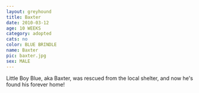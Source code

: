 ```yaml
---
layout: greyhound
title: Baxter
date: 2010-03-12
age: 10 WEEKS
category: adopted
cats: no
color: BLUE BRINDLE
name: Baxter
pic: baxter.jpg
sex: MALE
---
```


 Little Boy Blue, aka Baxter, was rescued from the local shelter, and now he's found his forever home!
